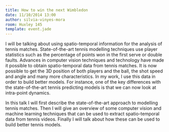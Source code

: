 ```yaml
---
title: How to win the next Wimbledon
date: 11/10/2014 13:00
author: silvia-vinyes-mora
room: Huxley 145
template: event.jade
---
```

I will be talking about using spatio-temporal information for the analysis of
tennis matches. State-of-the-art tennis modelling techniques use player
statistics such as the percentage of points won in the first serve or double
faults. Advances in computer vision techniques and technology have made it
possible to obtain spatio-temporal data from tennis matches. It is now possible
to get the 3D position of both players and the ball, the shot speed and angle
and many more characteristics. In my work, I use this data in order to build
better models. For instance, one of the key differences with the
state-of-the-art tennis predicting models is that we can now look at
intra-point dynamics.

In this talk I will first describe the state-of-the-art approach to modelling
tennis matches. Then I will give an overview of some computer vision and
machine learning techniques that can be used to extract spatio-temporal data
from tennis videos. Finally I will talk about how these can be used to build
better tennis models.
